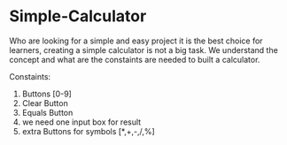 # Simple-Calculator

Who are looking for a simple and easy project it is the best choice for learners, creating a simple calculator is not a big task. We understand the concept and what are the constaints are needed to built a calculator.

Constaints:
1. Buttons [0-9]
2. Clear Button
3. Equals Button
4. we need one input box for result
5. extra Buttons for symbols [*,+,-,/,%]


